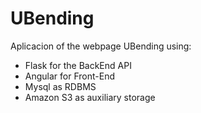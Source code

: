 # UBending
Aplicacion of the webpage UBending using:
- Flask for the BackEnd API 
- Angular for Front-End
- Mysql as RDBMS
- Amazon S3 as auxiliary storage
